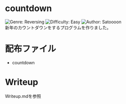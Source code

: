 # countdown
![Genre: Reversing](https://img.shields.io/badge/genre-Reversing-brightgreen?style=for-the-badge) ![Difficulty: Easy](https://img.shields.io/badge/difficulty-easy-blue?style=for-the-badge) ![Author: Satoooon](https://img.shields.io/badge/author-Satoooon-lightgrey?style=for-the-badge)  
新年のカウントダウンをするプログラムを作りました。

# 配布ファイル
- countdown

# Writeup
Writeup.mdを参照


